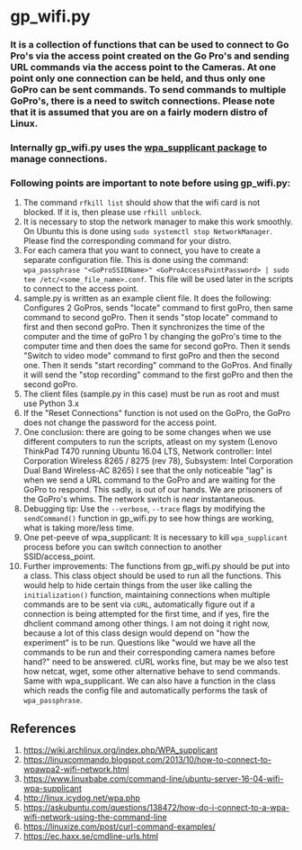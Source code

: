 # gp_wifi.py

### It is a collection of functions that can be used to connect to Go Pro's via the access point created on the Go Pro's and sending URL commands via the access point to the Cameras. At one point only one connection can be held, and thus only one GoPro can be sent commands. To send commands to multiple GoPro's, there is a need to switch connections. Please note that it is assumed that you are on a fairly modern distro of Linux.

### Internally gp_wifi.py uses the [wpa_supplicant package](https://linux.die.net/man/8/wpa_supplicant) to manage connections.

### Following points are important to note before using gp_wifi.py:
1. The command `rfkill list` should show that the wifi card is not blocked. If it is, then please use `rfkill unblock`.
2. It is necessary to stop the network manager to make this work smoothly. On Ubuntu this is done using `sudo systemctl stop NetworkManager`. Please find the corresponding command for your distro. 
3. For each camera that you want to connect, you have to create a separate configuration file. This is done using the command: `wpa_passphrase "<GoProSSIDName>" <GoProAccessPointPassword> | sudo tee /etc/<some_file_name>.conf`. This file will be used later in the scripts to connect to the access point. 
4. sample.py is written as an example client file. It does the following: Configures 2 GoPros, sends "locate" command to first goPro, then same command to second goPro. Then it sends "stop locate" command to first and then second goPro. Then it synchronizes the time of the computer and the time of goPro 1 by changing the goPro's time to the computer time and then does the same for second goPro. Then it sends "Switch to video mode" command to first goPro and then the second one. Then it sends "start recording" command to the GoPros. And finally it will send the "stop recording" command to the first goPro and then the second goPro.
5. The client files (sample.py in this case) must be run as root and must use Python 3.x
6. If the "Reset Connections" function is not used on the GoPro, the GoPro does not change the password for the access point.
7. One conclusion: there are going to be some changes when we use different computers to run the scripts, atleast on my system (Lenovo ThinkPad T470 running Ubuntu 16.04 LTS, Network controller: Intel Corporation Wireless 8265 / 8275 (rev 78),	Subsystem: Intel Corporation Dual Band Wireless-AC 8265) I see that the only noticeable "lag" is when we send a URL command to the GoPro and are waiting for the GoPro to respond. This sadly, is out of our hands. We are prisoners of the GoPro's whims. The network switch is _near_ instantaneous. 
8. Debugging tip: Use the `--verbose`, `--trace` flags by modifying the `sendCommand()` function in gp_wifi.py to see how things are working, what is taking more/less time. 
9. One pet-peeve of wpa_supplicant: It is necessary to kill `wpa_supplicant` process before you can switch connection to another SSID/access_point.
10. Further improvements: The functions from gp_wifi.py should be put into a class. This class object should be used to run all the functions. This would help to hide certain things from the user like calling the `initialization()` function, maintaining connections when multiple commands are to be sent via `cURL`, automatically figure out if a connection is being attempted for the first time, and if yes, fire the dhclient command among other things. I am not doing it right now, because a lot of this class design would depend on "how the experiment" is to be run. Questions like "would we have all the commands to be run and their corresponding camera names before hand?" need to be answered. cURL works fine, but may be we also test how netcat, wget, some other alternative behave to send commands. Same with wpa_supplicant. We can also have a function in the class which reads the config file and automatically performs the task of `wpa_passphrase`. 

## References
1. https://wiki.archlinux.org/index.php/WPA_supplicant
2. https://linuxcommando.blogspot.com/2013/10/how-to-connect-to-wpawpa2-wifi-network.html
3. https://www.linuxbabe.com/command-line/ubuntu-server-16-04-wifi-wpa-supplicant
4. http://linux.icydog.net/wpa.php
5. https://askubuntu.com/questions/138472/how-do-i-connect-to-a-wpa-wifi-network-using-the-command-line
6. https://linuxize.com/post/curl-command-examples/
7. https://ec.haxx.se/cmdline-urls.html
